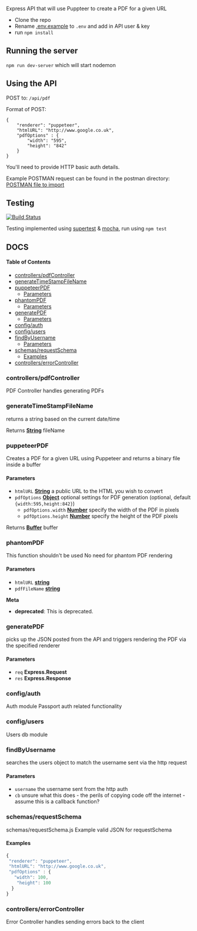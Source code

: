 Express API that will use Puppteer to create a PDF for a given URL

-   Clone the repo
-   Rename [.env.example](.env.example) to `.env` and add in API user & key
-   run `npm install`

## Running the server

`npm run dev-server` which will start nodemon

## Using the API

POST to:
`/api/pdf`

Format of POST:

    {
        "renderer": "puppeteer",
        "htmlURL": "http://www.google.co.uk",
        "pdfOptions" : {
            "width": "595",
            "height": "842"
        }
    }

You'll need to provide HTTP basic auth details.

Example POSTMAN request can be found in the postman directory:
[POSTMAN file to import](postman/PDF.postman_collection.json)

## Testing

[![Build Status](https://travis-ci.org/lukehmu/node-puppeteer.svg?branch=master)](https://travis-ci.org/lukehmu/node-puppeteer)

Testing implemented using [supertest](https://github.com/visionmedia/supertest) & [mocha](https://github.com/mochajs/mocha), run using `npm test`

## DOCS

<!-- Generated by documentation.js. Update this documentation by updating the source code. -->

#### Table of Contents

-   [controllers/pdfController](#controllerspdfcontroller)
-   [generateTimeStampFileName](#generatetimestampfilename)
-   [puppeteerPDF](#puppeteerpdf)
    -   [Parameters](#parameters)
-   [phantomPDF](#phantompdf)
    -   [Parameters](#parameters-1)
-   [generatePDF](#generatepdf)
    -   [Parameters](#parameters-2)
-   [config/auth](#configauth)
-   [config/users](#configusers)
-   [findByUsername](#findbyusername)
    -   [Parameters](#parameters-3)
-   [schemas/requestSchema](#schemasrequestschema)
    -   [Examples](#examples)
-   [controllers/errorController](#controllerserrorcontroller)

### controllers/pdfController

PDF Controller handles generating PDFs

### generateTimeStampFileName

returns a string based on the current date/time

Returns **[String](https://developer.mozilla.org/docs/Web/JavaScript/Reference/Global_Objects/String)** fileName

### puppeteerPDF

Creates a PDF for a given URL using Puppeteer and returns a binary file inside a buffer

#### Parameters

-   `htmlURL` **[String](https://developer.mozilla.org/docs/Web/JavaScript/Reference/Global_Objects/String)** a public URL to the HTML you wish to convert
-   `pdfOptions` **[Object](https://developer.mozilla.org/docs/Web/JavaScript/Reference/Global_Objects/Object)** optional settings for PDF generation (optional, default `{width:595,height:842}`)
    -   `pdfOptions.width` **[Number](https://developer.mozilla.org/docs/Web/JavaScript/Reference/Global_Objects/Number)** specify the width of the PDF in pixels
    -   `pdfOptions.height` **[Number](https://developer.mozilla.org/docs/Web/JavaScript/Reference/Global_Objects/Number)** specify the height of the PDF pixels

Returns **[Buffer](https://nodejs.org/api/buffer.html)** buffer

### phantomPDF

This function shouldn't be used
No need for phantom PDF rendering

#### Parameters

-   `htmlURL` **[string](https://developer.mozilla.org/docs/Web/JavaScript/Reference/Global_Objects/String)** 
-   `pdfFileName` **[string](https://developer.mozilla.org/docs/Web/JavaScript/Reference/Global_Objects/String)** 

**Meta**

-   **deprecated**: This is deprecated.


### generatePDF

picks up the JSON posted from the API and
triggers rendering the PDF via the specified renderer

#### Parameters

-   `req` **Express.Request** 
-   `res` **Express.Response** 

### config/auth

Auth module
Passport auth related functionality

### config/users

Users db module

### findByUsername

searches the users object to match the username sent via the http request

#### Parameters

-   `username`  the username sent from the http auth
-   `cb`  unsure what this does - the perils of copying code off the
    internet - assume this is a callback function?

### schemas/requestSchema

schemas/requestSchema.js
Example valid JSON for requestSchema

#### Examples

```javascript
{
 "renderer": "puppeteer",
 "htmlURL": "http://www.google.co.uk",
 "pdfOptions" : {
   "width": 100,
    "height": 100
  }
}
```

### controllers/errorController

Error Controller handles sending errors back to the client
